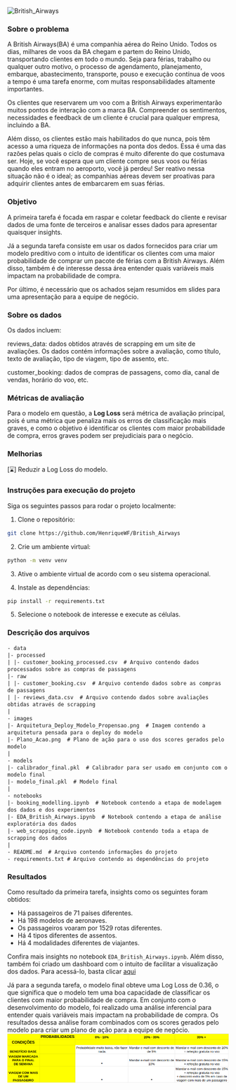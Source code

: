 ![British_Airways](https://logosmarcas.net/wp-content/uploads/2021/02/British-Airways-Logo.png)

### Sobre o problema

A British Airways(BA) é uma companhia aérea do Reino Unido.  Todos os dias, 
milhares de voos da BA chegam e partem do Reino Unido, transportando clientes 
em todo o mundo. Seja para férias, trabalho ou qualquer outro motivo, o processo 
de agendamento, planejamento, embarque, abastecimento, transporte, pouso e 
execução contínua de voos a tempo é uma tarefa enorme, com muitas 
responsabilidades altamente importantes.

Os clientes que reservarem um voo com a British Airways experimentarão muitos 
pontos de interação com a marca BA. Compreender os sentimentos, necessidades e 
feedback de um cliente é crucial para qualquer empresa, incluindo a BA.

Além disso, os clientes estão mais habilitados do que nunca, pois têm acesso a 
uma riqueza de informações na ponta dos dedos. Essa é uma das razões pelas quais 
o ciclo de compras é muito diferente do que costumava ser. Hoje, se você espera 
que um cliente compre seus voos ou férias quando eles entram no aeroporto, você 
já perdeu! Ser reativo nessa situação não é o ideal; as companhias aéreas devem 
ser proativas para adquirir clientes antes de embarcarem em suas férias.

### Objetivo

A primeira tarefa é focada em raspar e coletar feedback do cliente e revisar 
dados de uma fonte de terceiros e analisar esses dados para apresentar quaisquer
insights.

Já a segunda tarefa consiste em usar os dados fornecidos para criar um modelo
preditivo com o intuito de identificar os clientes com uma maior probabilidade 
de comprar um pacote de férias com a British Airways. Além disso, também é de 
interesse dessa área entender quais variáveis mais impactam na probabilidade de 
compra.

Por último, é necessário que os achados sejam resumidos em slides para uma
apresentação para a equipe de negócio.

### Sobre os dados

Os dados incluem:

reviews_data: dados obtidos através de scrapping em um site de
avaliações. Os dados contém informações sobre a avaliação, como título, texto de
avaliação, tipo de viagem, tipo de assento, etc.

customer_booking: dados de compras de passagens, como dia, canal de vendas, 
horário do voo, etc.

### Métricas de avaliação

Para o modelo em questão, a **Log Loss** será métrica de avaliação principal,
pois é uma métrica que penaliza mais os erros de classificação mais graves, e
como o objetivo é identificar os clientes com maior probabilidade de compra,
erros graves podem ser prejudiciais para o negócio.

### Melhorias

[⌛] Reduzir a Log Loss do modelo.

### Instruções para execução do projeto

Siga os seguintes passos para rodar o projeto localmente:

1. Clone o repositório:
```sh
git clone https://github.com/HenriqueWF/British_Airways
```
2. Crie um ambiente virtual:
```sh
python -m venv venv
```
3. Ative o ambiente virtual de acordo com o seu sistema operacional.

4. Instale as dependências:
```sh
pip install -r requirements.txt
```
5. Selecione o notebook de interesse e execute as células.

### Descrição dos arquivos

    - data
    |- processed
    | |- customer_booking_processed.csv  # Arquivo contendo dados processados sobre as compras de passagens 
    |- raw
    | |- customer_booking.csv  # Arquivo contendo dados sobre as compras de passagens
    | |- reviews_data.csv  # Arquivo contendo dados sobre avaliações obtidas através de scrapping
    |
    - images
    |- Arquitetura_Deploy_Modelo_Propensao.png  # Imagem contendo a arquitetura pensada para o deploy do modelo
    |- Plano_Acao.png  # Plano de ação para o uso dos scores gerados pelo modelo
    |
    - models
    |- calibrador_final.pkl  # Calibrador para ser usado em conjunto com o modelo final
    |- modelo_final.pkl  # Modelo final
    |
    - notebooks
    |- booking_modelling.ipynb  # Notebook contendo a etapa de modelagem dos dados e dos experimentos
    |- EDA_British_Airways.ipynb  # Notebook contendo a etapa de análise exploratória dos dados
    |- web_scrapping_code.ipynb  # Notebook contendo toda a etapa de scrapping dos dados
    |
    - README.md  # Arquivo contendo informações do projeto
    - requirements.txt # Arquivo contendo as dependências do projeto

### Resultados

Como resultado da primeira tarefa, insights como os seguintes foram obtidos:

- Há passageiros de 71 países diferentes.
- Há 198 modelos de aeronaves.  
- Os passageiros voaram por 1529 rotas diferentes.
- Há 4 tipos diferentes de assentos.
- Há 4 modalidades diferentes de viajantes.

Confira mais insights no notebook ```EDA_British_Airways.ipynb```. Além disso, 
também foi criado um dashboard com o intuito de facilitar a visualização dos
dados. Para acessá-lo, basta clicar [aqui](https://app.powerbi.com/view?r=eyJrIjoiODkxNmRiMTktMjI3MC00MTRiLTkxNjMtNTA3YTZjYjI3NTQ1IiwidCI6ImM5YWFjMGZmLWQ1Y2MtNDRhMi05NjIyLWNkMmVlZmQ5Zjk4MiJ9)

Já para a segunda tarefa, o modelo final obteve uma Log Loss de 0.36, o que
significa que o modelo tem uma boa capacidade de classificar os clientes com
maior probabilidade de compra. Em conjunto com o desenvolvimento do modelo, foi
realizado uma análise inferencial para entender quais variáveis mais impactam na
probabilidade de compra. Os resultados dessa análise foram combinados com os
scores gerados pelo modelo para criar um plano de ação para a equipe de negócio.
![plano de ação](/images/Plano_Acao.png)